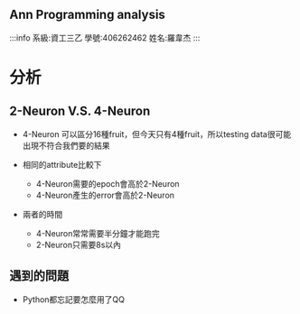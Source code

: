 
Ann Programming analysis
---

:::info
系級:資工三乙
學號:406262462
姓名:羅韋杰
:::

# 分析

## 2-Neuron V.S. 4-Neuron

* 4-Neuron 可以區分16種fruit，但今天只有4種fruit，所以testing data很可能出現不符合我們要的結果

* 相同的attribute比較下
    * 4-Neuron需要的epoch會高於2-Neuron
    * 4-Neuron產生的error會高於2-Neuron
* 兩者的時間
    * 4-Neuron常常需要半分鐘才能跑完
    * 2-Neuron只需要8s以內


## 遇到的問題

* Python都忘記要怎麼用了QQ